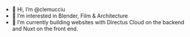 - 👋 Hi, I’m @clemucciu
- 👀 I’m interested in Blender, Film & Architecture
- 🌱 I’m currently building websites with Directus Cloud on the backend and Nuxt on the front end.

<!---
Clemucciu/Clemucciu is a ✨ special ✨ repository because its `README.md` (this file) appears on your GitHub profile.
You can click the Preview link to take a look at your changes.
--->
